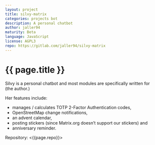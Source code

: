 ```yaml
---
layout: project
title: silvy-matrix
categories: projects bot
description: A personal chatbot
author: jaller94
maturity: Beta
language: JavaScript
license: AGPL3
repo: https://gitlab.com/jaller94/silvy-matrix
---
```


# {{ page.title }}
Silvy is a personal chatbot and most modules are specifically written for (the author.)

Her features include:

* manages / calculates TOTP 2-Factor Authentication codes,
* OpenStreetMap change notifications,
* an advent calendar,
* posting stickers (since Matrix.org doesn’t support our stickers) and
* anniversary reminder.

Repository: <{{page.repo}}>
